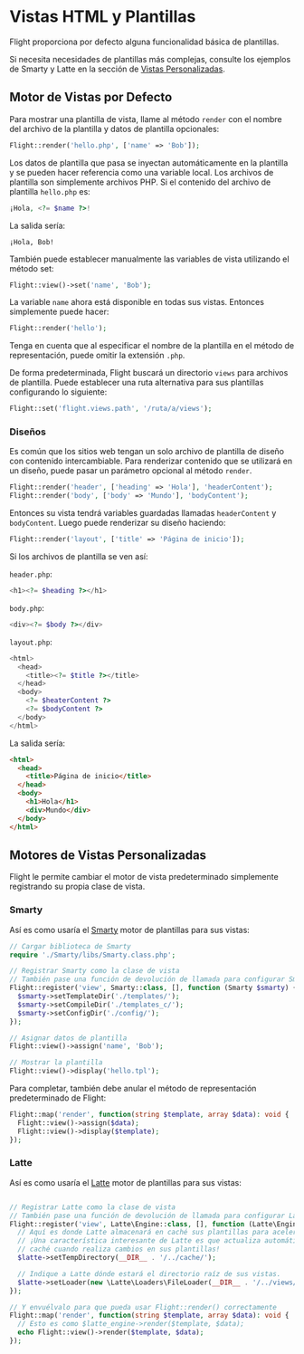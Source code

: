 # Vistas HTML y Plantillas

Flight proporciona por defecto alguna funcionalidad básica de plantillas.

Si necesita necesidades de plantillas más complejas, consulte los ejemplos de Smarty y Latte en la sección de [Vistas Personalizadas](#custom-views).

## Motor de Vistas por Defecto

Para mostrar una plantilla de vista, llame al método `render` con el nombre
del archivo de la plantilla y datos de plantilla opcionales:

```php
Flight::render('hello.php', ['name' => 'Bob']);
```

Los datos de plantilla que pasa se inyectan automáticamente en la plantilla y se pueden
hacer referencia como una variable local. Los archivos de plantilla son simplemente archivos PHP. Si el
contenido del archivo de plantilla `hello.php` es:

```php
¡Hola, <?= $name ?>!
```

La salida sería:

```
¡Hola, Bob!
```

También puede establecer manualmente las variables de vista utilizando el método set:

```php
Flight::view()->set('name', 'Bob');
```

La variable `name` ahora está disponible en todas sus vistas. Entonces simplemente puede hacer:

```php
Flight::render('hello');
```

Tenga en cuenta que al especificar el nombre de la plantilla en el método de representación, puede
omitir la extensión `.php`.

De forma predeterminada, Flight buscará un directorio `views` para archivos de plantilla. Puede
establecer una ruta alternativa para sus plantillas configurando lo siguiente:

```php
Flight::set('flight.views.path', '/ruta/a/views');
```

### Diseños

Es común que los sitios web tengan un solo archivo de plantilla de diseño con contenido intercambiable.
Para renderizar contenido que se utilizará en un diseño, puede pasar un parámetro opcional al método `render`.

```php
Flight::render('header', ['heading' => 'Hola'], 'headerContent');
Flight::render('body', ['body' => 'Mundo'], 'bodyContent');
```

Entonces su vista tendrá variables guardadas llamadas `headerContent` y `bodyContent`.
Luego puede renderizar su diseño haciendo:

```php
Flight::render('layout', ['title' => 'Página de inicio']);
```

Si los archivos de plantilla se ven así:

`header.php`:

```php
<h1><?= $heading ?></h1>
```

`body.php`:

```php
<div><?= $body ?></div>
```

`layout.php`:

```php
<html>
  <head>
    <title><?= $title ?></title>
  </head>
  <body>
    <?= $heaterContent ?>
    <?= $bodyContent ?>
  </body>
</html>
```

La salida sería:
```html
<html>
  <head>
    <title>Página de inicio</title>
  </head>
  <body>
    <h1>Hola</h1>
    <div>Mundo</div>
  </body>
</html>
```

## Motores de Vistas Personalizadas

Flight le permite cambiar el motor de vista predeterminado simplemente registrando su
propia clase de vista.

### Smarty

Así es como usaría el [Smarty](http://www.smarty.net/)
motor de plantillas para sus vistas:

```php
// Cargar biblioteca de Smarty
require './Smarty/libs/Smarty.class.php';

// Registrar Smarty como la clase de vista
// También pase una función de devolución de llamada para configurar Smarty al cargar
Flight::register('view', Smarty::class, [], function (Smarty $smarty) {
  $smarty->setTemplateDir('./templates/');
  $smarty->setCompileDir('./templates_c/');
  $smarty->setConfigDir('./config/');
});

// Asignar datos de plantilla
Flight::view()->assign('name', 'Bob');

// Mostrar la plantilla
Flight::view()->display('hello.tpl');
```

Para completar, también debe anular el método de representación predeterminado de Flight:

```php
Flight::map('render', function(string $template, array $data): void {
  Flight::view()->assign($data);
  Flight::view()->display($template);
});
```

### Latte

Así es como usaría el [Latte](https://latte.nette.org/)
motor de plantillas para sus vistas:

```php

// Registrar Latte como la clase de vista
// También pase una función de devolución de llamada para configurar Latte al cargar
Flight::register('view', Latte\Engine::class, [], function (Latte\Engine $latte) {
  // Aquí es donde Latte almacenará en caché sus plantillas para acelerar las cosas
  // ¡Una característica interesante de Latte es que actualiza automáticamente su
  // caché cuando realiza cambios en sus plantillas!
  $latte->setTempDirectory(__DIR__ . '/../cache/');

  // Indique a Latte dónde estará el directorio raíz de sus vistas.
  $latte->setLoader(new \Latte\Loaders\FileLoader(__DIR__ . '/../views/'));
});

// Y envuélvalo para que pueda usar Flight::render() correctamente
Flight::map('render', function(string $template, array $data): void {
  // Esto es como $latte_engine->render($template, $data);
  echo Flight::view()->render($template, $data);
});
```
